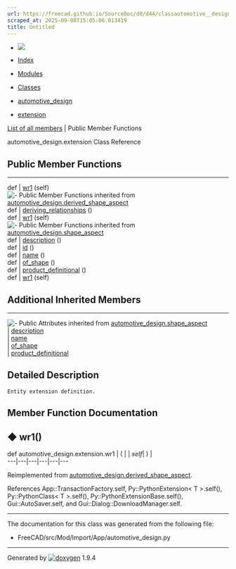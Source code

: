 ```yaml
---
url: https://freecad.github.io/SourceDoc/d0/d44/classautomotive__design_1_1extension.html
scraped_at: 2025-09-08T15:05:06.013419
title: Untitled
---
```


  * [ ![](https://www.freecad.org/svg/logo-freecad.svg) ](https://freecadweb.org "FreeCAD")
  * [Index](../../index.html "Index")
  * [Modules](../../modules.html "Modules list")
  * [Classes](../../annotated.html "Annotated list")

  * [automotive_design](../../d4/ddf/namespaceautomotive__design.html)
  * [extension](../../d0/d44/classautomotive__design_1_1extension.html)

[List of all members](../../dd/d41/classautomotive__design_1_1extension-members.html) | Public Member Functions

automotive_design.extension Class Reference

##  Public Member Functions  
  
---  
def | [wr1](../../d0/d44/classautomotive__design_1_1extension.html#a49deaf0ec916a921fe6cef1d1c475df4) (self)  
![-](../../closed.png) Public Member Functions inherited from
[automotive_design.derived_shape_aspect](../../df/db4/classautomotive__design_1_1derived__shape__aspect.html)  
def | [deriving_relationships](../../df/db4/classautomotive__design_1_1derived__shape__aspect.html#aa17c1c01ecc920ed8e6bc231b3f71bf4) ()  
def | [wr1](../../df/db4/classautomotive__design_1_1derived__shape__aspect.html#a6e9fc15504ba43507cbdcb71b1d709a4) (self)  
![-](../../closed.png) Public Member Functions inherited from
[automotive_design.shape_aspect](../../d5/d43/classautomotive__design_1_1shape__aspect.html)  
def | [description](../../d5/d43/classautomotive__design_1_1shape__aspect.html#a2d3cbacdee4b4a23c48e6e8682be5097) ()  
def | [id](../../d5/d43/classautomotive__design_1_1shape__aspect.html#a908575200aa127fee70d8efefc5ff7b2) ()  
def | [name](../../d5/d43/classautomotive__design_1_1shape__aspect.html#a3497533cc144728ba5eaedf0d315ef72) ()  
def | [of_shape](../../d5/d43/classautomotive__design_1_1shape__aspect.html#a4369599788e3702c80ccf6a2ed9d81fc) ()  
def | [product_definitional](../../d5/d43/classautomotive__design_1_1shape__aspect.html#ae2d34da10e91db476c7445b2525172d4) ()  
def | [wr1](../../d5/d43/classautomotive__design_1_1shape__aspect.html#afaf0ba0242d7b61388638ad5968f48f8) (self)  
  
##  Additional Inherited Members  
  
---  
![-](../../closed.png) Public Attributes inherited from
[automotive_design.shape_aspect](../../d5/d43/classautomotive__design_1_1shape__aspect.html)  
|
[description](../../d5/d43/classautomotive__design_1_1shape__aspect.html#afbfbbcdbba354ef8f47480a40487c967)  
|
[name](../../d5/d43/classautomotive__design_1_1shape__aspect.html#a9f75336c7a542a886597e5c1f97e40a8)  
|
[of_shape](../../d5/d43/classautomotive__design_1_1shape__aspect.html#a8968baa97d9b01370bd48e9b013a9b5f)  
|
[product_definitional](../../d5/d43/classautomotive__design_1_1shape__aspect.html#a74f491d0f946e301a43bc04dc72dfd20)  
  
## Detailed Description

    
    
    Entity extension definition.

## Member Function Documentation

## ◆ wr1()

def automotive_design.extension.wr1  | ( |  | _self_| ) |   
---|---|---|---|---|---  
  
Reimplemented from
[automotive_design.derived_shape_aspect](../../df/db4/classautomotive__design_1_1derived__shape__aspect.html#a6e9fc15504ba43507cbdcb71b1d709a4).

References App::TransactionFactory.self, Py::PythonExtension< T >.self(),
Py::PythonClass< T >.self(), Py::PythonExtensionBase.self(),
Gui::AutoSaver.self, and Gui::Dialog::DownloadManager.self.

* * *

The documentation for this class was generated from the following file:

  * FreeCAD/src/Mod/Import/App/automotive_design.py

* * *

Generated by
[![doxygen](../../doxygen.svg)](https://www.doxygen.org/index.html) 1.9.4

